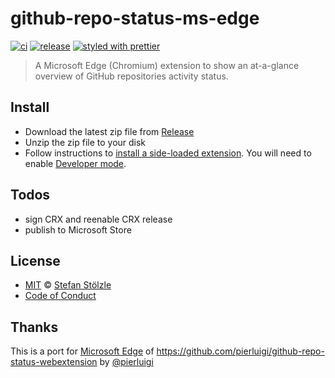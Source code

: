 # github-repo-status-ms-edge

[![ci](https://github.com/stoe/github-repo-status-ms-edge/workflows/ci/badge.svg)](https://github.com/stoe/github-repo-status-ms-edge/actions?query=workflow%3Aci) [![release](https://github.com/stoe/github-repo-status-ms-edge/workflows/release/badge.svg)](https://github.com/stoe/github-repo-status-ms-edge/actions?query=workflow%3Arelease) [![styled with prettier](https://img.shields.io/badge/styled_with-prettier-ff69b4.svg)](https://github.com/prettier/prettier)

> A Microsoft Edge (Chromium) extension to show an at-a-glance overview of GitHub repositories activity status.

## Install

- Download the latest zip file from [Release](https://github.com/stoe/github-repo-status-ms-edge/releases)
- Unzip the zip file to your disk
- Follow instructions to [install a side-loaded extension](https://docs.microsoft.com/en-us/microsoft-edge/extensions-chromium/getting-started/part1-simple-extension#installing-and-updating-side-loaded-extensions). You will need to enable [Developer mode](https://docs.microsoft.com/en-us/microsoft-edge/extensions-chromium/getting-started/part1-simple-extension#run-your-extension-locally-in-your-browser-while-developing-it-side-loading).

## Todos

- sign CRX and reenable CRX release
- publish to Microsoft Store

## License

- [MIT](./license) © [Stefan Stölzle](https://github.com/stoe)
- [Code of Conduct](./.github/code_of_conduct.md)

## Thanks

This is a port for [Microsoft Edge](https://microsoft.com/edge) of https://github.com/pierluigi/github-repo-status-webextension by [@pierluigi](https://github.com/pierluigi)

